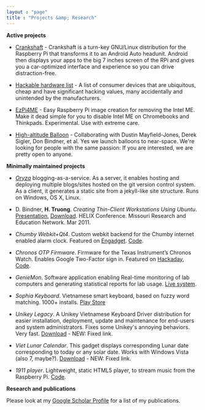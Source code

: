 ```yaml
---
layout : "page"
title : "Projects &amp; Research"
---
```


**Active projects**

- [Crankshaft](http://getcrankshaft.com) - Crankshaft is a turn-key GNU/Linux distribution for the Raspberry Pi that transforms it to an Android Auto headunit. Android then displays your apps to the big 7 inches screen of the RPi and gives you a car-optimized interface and experience so you can drive distraction-free. 

- [Hackable hardware list](https://github.com/htruong/hackable-consumer-hardware) - A list of consumer devices that are ubiquitous, cheap and have significant hacking values, many accidentally and unintended by the manufacturers.

- [EzPi4ME](https://github.com/htruong/ezpi4me) - Easy Raspberry Pi image creation for removing the Intel ME. Make it dead simple for you to disable Intel ME on Chromebooks and Thinkpads. Experimental. Use with extreme care.

- [High-altitude Balloon](http://hab.education/) - Collaborating with Dustin Mayfield-Jones, Derek Sigler, Don Bindner, et al. Yes we launch balloons to near-space. We're looking for people with the same passion: If you are interested, we are pretty open to anyone.

**Minimally maintained projects**

- [*Oryza*](https://github.com/htruong/oryza) blogging-as-a-service. As a server, it enables hosting and deploying multiple blogs/sites hosted on the git version control system. As a client, it generates a static site from a jekyll-like site structure. Runs on Windows, OS X, Linux. 

- D. Bindner, **H. Truong**. *Creating Thin-Client Workstations Using Ubuntu*. [Presentation](http://talc.truman.edu/iso/truck-its/Helix-2011.pdf), [Download](http://talc.truman.edu/iso/truck-its/). HELIX Conference. Missouri Research and Education Network. Mar 2011.

- *Chumby Webkit+Qt4*. Custom webkit backend for the Chumby internet enabled alarm clock. Featured on [Engadget](http://www.engadget.com/2012/05/31/developer-runs-webkit-on-chumby/). [Code](https://github.com/htruong/chumbyqt4).

- *Chronos OTP Firmware*. Firmware for the Texas Instrument’s Chronos Watch. Enables Google
Two-Factor sign in. Featured on [Hackaday](http://hackaday.com/2011/02/27/google-two-factor-authentication-in-a-wristwatch/),
[Code](https://github.com/htruong/chronos-otp).

- *GenieMon*. Software application enabling Real-time monitoring of lab computers and generating statistical reports for lab usage. [Live system](http://trulabs.truman.edu/geniemon/).

- *Sophia Keyboard*. Vietnamese smart keyboard, based on fuzzy word matching. 1000+ installs. [Play Store](https://play.google.com/store/apps/details?id=com.htruong.inputmethod.latin)

- *Unikey Legacy*. A Unikey Vietnamese Keyboard Driver distribution for
easier installation, deployment, update and maintenance for end-users
and system administrators. Fixes some Unikey's annoying behaviors. Very fast. [Download](/downloads/UnikeyLegacy.msi) - NEW: Fixed link.

- *Viet Lunar Calendar*. This gadget displays corresponding Lunar date corresponding to today or any solar date. Works with Windows Vista (also 7, maybe?). [Download](/downloads/VietnameseLunarCalendar.gadget) - NEW: Fixed link.

- *1911 player*. Lightweight, static HTML5 player, to stream music from the Raspberry Pi. [Code](https://github.com/htruong/1911-player).


**Research and publications**

Please look at my [Google Scholar Profile](https://scholar.google.com/citations?user=ZTuFnawAAAAJ&hl=en&oi=sra) for a list of my publications.

